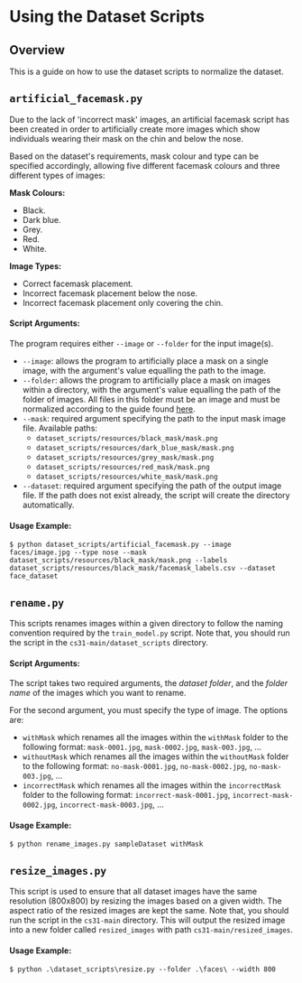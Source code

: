 # Using the Dataset Scripts

## Overview

This is a guide on how to use the dataset scripts to normalize the dataset.

## `artificial_facemask.py`

Due to the lack of 'incorrect mask' images, an artificial facemask script has been created in order to artificially create more images which show individuals wearing their mask on the chin and below the nose.

Based on the dataset's requirements, mask colour and type can be specified accordingly, allowing five different facemask colours and three different types of images:

**Mask Colours:**
- Black.
- Dark blue.
- Grey.
- Red.
- White.

**Image Types:**
- Correct facemask placement.
- Incorrect facemask placement below the nose.
- Incorrect facemask placement only covering the chin.

#### **Script Arguments:**

The program requires either `--image` or `--folder` for the input image(s).

- `--image`: allows the program to artificially place a mask on a single image, with the argument's value equalling the path to the image.
- `--folder`: allows the program to artificially place a mask on images within a directory, with the argument's value equalling the path of the folder of images.  All files in this folder must be an image and must be normalized according to the guide found [here](documentation/manual/dataset/adding_more_images_to_dataset.md).
- `--mask`: required argument specifying the path to the input mask image file.  Available paths:
  - `dataset_scripts/resources/black_mask/mask.png`
  - `dataset_scripts/resources/dark_blue_mask/mask.png`
  - `dataset_scripts/resources/grey_mask/mask.png`
  - `dataset_scripts/resources/red_mask/mask.png`
  - `dataset_scripts/resources/white_mask/mask.png`
- `--dataset`: required argument specifying the path of the output image file.  If the path does not exist already, the script will create the directory automatically.

#### **Usage Example:**

```
$ python dataset_scripts/artificial_facemask.py --image faces/image.jpg --type nose --mask dataset_scripts/resources/black_mask/mask.png --labels dataset_scripts/resources/black_mask/facemask_labels.csv --dataset face_dataset
```

## `rename.py`

This scripts renames images within a given directory to follow the naming convention required by the `train_model.py` script.  Note that, you should run the script in the `cs31-main/dataset_scripts` directory.

#### **Script Arguments:**

The script takes two required arguments, the *dataset folder*, and the *folder name* of the images which you want to rename.

For the second argument, you must specify the type of image.  The options are:

- `withMask` which renames all the images within the `withMask` folder to the following format: `mask-0001.jpg`, `mask-0002.jpg`, `mask-003.jpg`, ...
- `withoutMask` which renames all the images within the `withoutMask` folder to the following format: `no-mask-0001.jpg`, `no-mask-0002.jpg`, `no-mask-003.jpg`, ...
- `incorrectMask` which renames all the images within the `incorrectMask` folder to the following format: `incorrect-mask-0001.jpg`, `incorrect-mask-0002.jpg`, `incorrect-mask-0003.jpg`, ...

#### **Usage Example:**

```
$ python rename_images.py sampleDataset withMask
```

## `resize_images.py`

This script is used to ensure that all dataset images have the same resolution (800x800) by resizing the images based on a given width.  The aspect ratio of the resized images are kept the same.  Note that, you should run the script in the `cs31-main` directory.  This will output the resized image into a new folder called `resized_images` with path `cs31-main/resized_images`.

#### **Usage Example:**

```
$ python .\dataset_scripts\resize.py --folder .\faces\ --width 800
```